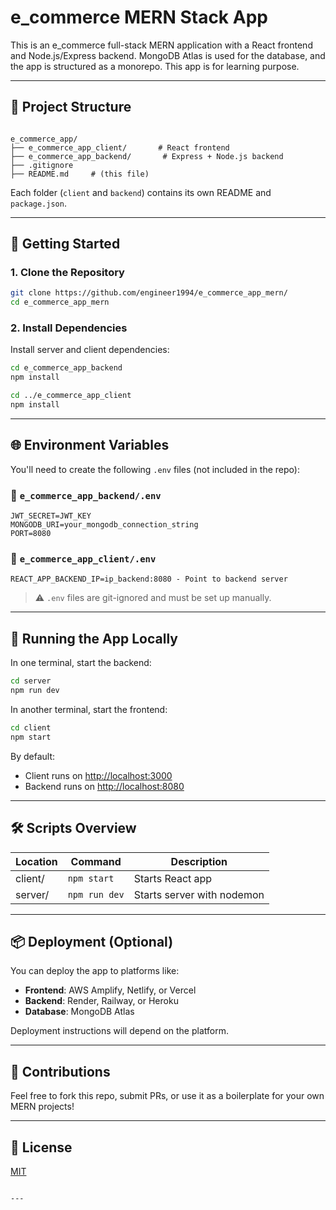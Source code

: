 
# e_commerce MERN Stack App

This is an e_commerce full-stack MERN application with a React frontend and Node.js/Express backend. MongoDB Atlas is used for the database, and the app is structured as a monorepo.  This app is for learning purpose.

---

## 📁 Project Structure

```

e_commerce_app/
├── e_commerce_app_client/       # React frontend
├── e_commerce_app_backend/       # Express + Node.js backend
├── .gitignore
├── README.md     # (this file)

````

Each folder (`client` and `backend`) contains its own README and `package.json`.

---

## 🚀 Getting Started

### 1. Clone the Repository

```bash
git clone https://github.com/engineer1994/e_commerce_app_mern/
cd e_commerce_app_mern
````

### 2. Install Dependencies

Install server and client dependencies:

```bash
cd e_commerce_app_backend
npm install

cd ../e_commerce_app_client
npm install
```

---

## 🌐 Environment Variables

You'll need to create the following `.env` files (not included in the repo):

### 🔐 `e_commerce_app_backend/.env`

```
JWT_SECRET=JWT_KEY
MONGODB_URI=your_mongodb_connection_string
PORT=8080
```

### 🔐 `e_commerce_app_client/.env`

```
REACT_APP_BACKEND_IP=ip_backend:8080 - Point to backend server
```

> ⚠️ `.env` files are git-ignored and must be set up manually.

---

## 🧪 Running the App Locally

In one terminal, start the backend:

```bash
cd server
npm run dev
```

In another terminal, start the frontend:

```bash
cd client
npm start
```

By default:

* Client runs on [http://localhost:3000](http://localhost:3000)
* Backend runs on [http://localhost:8080](http://localhost:8080)

---

## 🛠️ Scripts Overview

| Location | Command       | Description                |
| -------- | ------------- | -------------------------- |
| client/  | `npm start`   | Starts React app           |
| server/  | `npm run dev` | Starts server with nodemon |

---

## 📦 Deployment (Optional)

You can deploy the app to platforms like:

* **Frontend**: AWS Amplify, Netlify, or Vercel
* **Backend**: Render, Railway, or Heroku
* **Database**: MongoDB Atlas

Deployment instructions will depend on the platform.

---

## 🙌 Contributions

Feel free to fork this repo, submit PRs, or use it as a boilerplate for your own MERN projects!

---

## 📄 License

[MIT](LICENSE)

```

---
